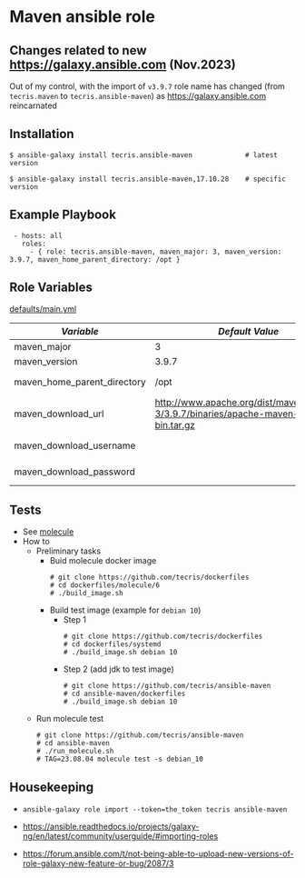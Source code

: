 # Maven ansible role

Changes related to new https://galaxy.ansible.com (Nov.2023)
--------
Out of my control, with the import of `v3.9.7` role name has changed (from `tecris.maven` to `tecris.ansible-maven`) as https://galaxy.ansible.com reincarnated

Installation
------------

 `$ ansible-galaxy install tecris.ansible-maven             # latest version`
 
 `$ ansible-galaxy install tecris.ansible-maven,17.10.28    # specific version`

Example Playbook
----------------
```
 - hosts: all
   roles:
     - { role: tecris.ansible-maven, maven_major: 3, maven_version: 3.9.7, maven_home_parent_directory: /opt }
```

Role Variables
--------------

[defaults/main.yml](defaults/main.yml)

|*Variable*  | *Default Value* |*Description* |
| --- | --- | --- |
| maven_major | 3 | MAJOR [version](http://semver.org/) |
| maven_version | 3.9.7 | Version number|
| maven_home_parent_directory | /opt | MAVEN_HOME parent directory|
| maven_download_url |http://www.apache.org/dist/maven/maven-3/3.9.7/binaries/apache-maven-3.9.7-bin.tar.gz| If using mirror/proxy (see [ansible.builtin.get_url](https://docs.ansible.com/ansible/latest/collections/ansible/builtin/get_url_module.html)) |
|maven_download_username||see [url_username](https://docs.ansible.com/ansible/latest/collections/ansible/builtin/get_url_module.html#parameter-url_username) parameter|
|maven_download_password||see [url_password](https://docs.ansible.com/ansible/latest/collections/ansible/builtin/get_url_module.html#parameter-url_password) parameter|


Tests
-----
* See [molecule](./molecule)
* How to
  * Preliminary tasks
    * Buid molecule docker image
      ```
      # git clone https://github.com/tecris/dockerfiles
      # cd dockerfiles/molecule/6
      # ./build_image.sh
      ```
    * Build test image (example for `debian 10`)
      * Step 1
        ```   
        # git clone https://github.com/tecris/dockerfiles
        # cd dockerfiles/systemd
        # ./build_image.sh debian 10
        ```
      * Step 2 (add jdk to test image)
        ```   
        # git clone https://github.com/tecris/ansible-maven
        # cd ansible-maven/dockerfiles
        # ./build_image.sh debian 10
        ```
  * Run molecule test
    ```   
    # git clone https://github.com/tecris/ansible-maven
    # cd ansible-maven
    # ./run_molecule.sh
    # TAG=23.08.04 molecule test -s debian_10
    ```

Housekeeping
-----
* ```
  ansible-galaxy role import --token=the_token tecris ansible-maven
  ```

* https://ansible.readthedocs.io/projects/galaxy-ng/en/latest/community/userguide/#importing-roles
* https://forum.ansible.com/t/not-being-able-to-upload-new-versions-of-role-galaxy-new-feature-or-bug/2087/3
